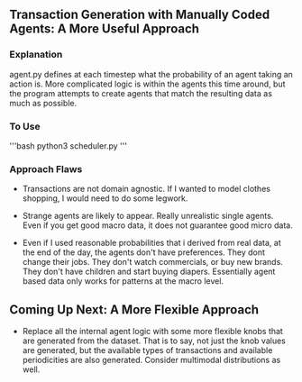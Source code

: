 ##  Transaction Generation with Manually Coded Agents: A More Useful Approach

###  Explanation
agent.py defines at each timestep what the probability of an agent taking an action is.
More complicated logic is within the agents this time around, 
but the program attempts to create agents that match the resulting data as much as possible.

###  To Use
'''bash
python3 scheduler.py
'''

###  Approach Flaws
- Transactions are not domain agnostic. If I wanted to model clothes shopping, I would need 
to do some legwork.

- Strange agents are likely to appear. Really unrealistic single agents. Even if you get good macro data, 
it does not guarantee good micro data.

- Even if I used reasonable probabilities that i derived from real 
data, at the end of the day, the agents don't have preferences. They dont change their jobs. 
They don't watch commercials, or buy new brands. They don't have children and start buying diapers. 
Essentially agent based data only works for patterns at the macro level.

##  Coming Up Next: A More Flexible Approach
- Replace all the internal agent logic with some more flexible knobs that are generated from 
the dataset. That is to say, not just the knob values are generated, but the available types of transactions 
and available periodicities are also generated. Consider multimodal distributions as well.




